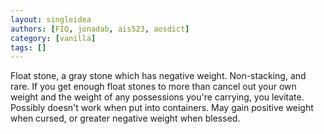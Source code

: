 ```yaml
---
layout: singleidea
authors: [FIQ, jonadab, ais523, aosdict]
category: [vanilla]
tags: []
---
```

Float stone, a gray stone which has negative weight. Non-stacking, and rare. If you get enough float stones to more than cancel out your own weight and the weight of any possessions you're carrying, you levitate. Possibly doesn't work when put into containers. May gain positive weight when cursed, or greater negative weight when blessed.
